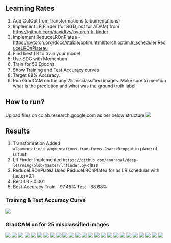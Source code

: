 ## Learning Rates

1. Add CutOut from transformations (albumentations)
2. Implement LR Finder (for SGD, not for ADAM) from https://github.com/davidtvs/pytorch-lr-finder
3. Implement ReduceLROnPlatea - https://pytorch.org/docs/stable/optim.html#torch.optim.lr_scheduler.ReduceLROnPlateau
4. Find best LR to train your model
5. Use SDG with Momentum
6. Train for 50 Epochs. 
7. Show Training and Test Accuracy curves
8. Target 88% Accuracy.
9. Run GradCAM on the any 25 misclassified images. Make sure to mention what is the prediction and what was the ground truth label.

## How to run?

Upload files on colab.research.google.com as per below structure
![](https://github.com/anuragal/deep-learning/blob/master/S10/images/directory.png)

## Results
1. Transfomration
    Added `albumentations.augmentations.transforms.CoarseDropout` in place of `CutOut`
2. LR Finder
    Implemented `https://github.com/anuragal/deep-learning/blob/master/lrfinder.py` class
3. ReduceLROnPlatea
    Used ReduceLROnPlatea for as LR schedular with factor=0.1
4. Best LR - 0.001
5. Best Accuracy
   Train - 97.45%
   Test - 88.68%

### Training & Test Accuracy Curve
![](https://github.com/anuragal/deep-learning/blob/master/S10/images/loss.png)

### GradCAM on for 25 misclassified images
![](https://github.com/anuragal/deep-learning/blob/master/S10/images/gradcam1.png)
![](https://github.com/anuragal/deep-learning/blob/master/S10/images/gradcam2.png)
![](https://github.com/anuragal/deep-learning/blob/master/S10/images/gradcam3.png)
![](https://github.com/anuragal/deep-learning/blob/master/S10/images/gradcam4.png)
![](https://github.com/anuragal/deep-learning/blob/master/S10/images/gradcam5.png)
![](https://github.com/anuragal/deep-learning/blob/master/S10/images/gradcam6.png)
![](https://github.com/anuragal/deep-learning/blob/master/S10/images/gradcam7.png)
![](https://github.com/anuragal/deep-learning/blob/master/S10/images/gradcam8.png)
![](https://github.com/anuragal/deep-learning/blob/master/S10/images/gradcam9.png)
![](https://github.com/anuragal/deep-learning/blob/master/S10/images/gradcam10.png)
![](https://github.com/anuragal/deep-learning/blob/master/S10/images/gradcam11.png)
![](https://github.com/anuragal/deep-learning/blob/master/S10/images/gradcam12.png)
![](https://github.com/anuragal/deep-learning/blob/master/S10/images/gradcam13.png)
![](https://github.com/anuragal/deep-learning/blob/master/S10/images/gradcam14.png)
![](https://github.com/anuragal/deep-learning/blob/master/S10/images/gradcam15.png)
![](https://github.com/anuragal/deep-learning/blob/master/S10/images/gradcam16.png)
![](https://github.com/anuragal/deep-learning/blob/master/S10/images/gradcam17.png)
![](https://github.com/anuragal/deep-learning/blob/master/S10/images/gradcam18.png)
![](https://github.com/anuragal/deep-learning/blob/master/S10/images/gradcam19.png)
![](https://github.com/anuragal/deep-learning/blob/master/S10/images/gradcam20.png)
![](https://github.com/anuragal/deep-learning/blob/master/S10/images/gradcam21.png)
![](https://github.com/anuragal/deep-learning/blob/master/S10/images/gradcam22.png)
![](https://github.com/anuragal/deep-learning/blob/master/S10/images/gradcam23.png)
![](https://github.com/anuragal/deep-learning/blob/master/S10/images/gradcam24.png)
![](https://github.com/anuragal/deep-learning/blob/master/S10/images/gradcam25.png)
